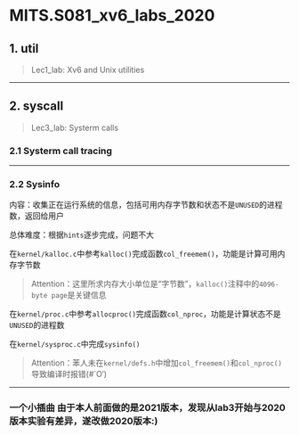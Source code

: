 # MITS.S081_xv6_labs_2020
## 1. util
> Lec1_lab: Xv6 and Unix utilities
***
## 2. syscall
> Lec3_lab: Systerm calls
### 2.1 Systerm call tracing
***
### 2.2 Sysinfo
内容：收集正在运行系统的信息，包括可用内存字节数和状态不是`UNUSED`的进程数，返回给用户  

总体难度：根据`hints`逐步完成，问题不大  

在`kernel/kalloc.c`中参考`kalloc()`完成函数`col_freemem()`，功能是计算可用内存字节数  
> Attention：这里所求内存大小单位是“字节数”，`kalloc()`注释中的`4096-byte page`是关键信息

在`kernel/proc.c`中参考`allocproc()`完成函数`col_nproc`，功能是计算状态不是`UNUSED`的进程数  

在`kernel/sysproc.c`中完成`sysinfo()`  
> Attention：苯人未在`kernel/defs.h`中增加`col_freemem()`和`col_nproc()`导致编译时报错(#`O′)
***
### 一个小插曲 由于本人前面做的是2021版本，发现从lab3开始与2020版本实验有差异，遂改做2020版本:)
